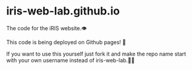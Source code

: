 # iris-web-lab.github.io

The code for the iRIS website.👁️

This code is being deployed on Github pages! 🤩

If you want to use this yourself just fork it and make the repo name start with your own username instead of iris-web-lab.🧑‍🔧
